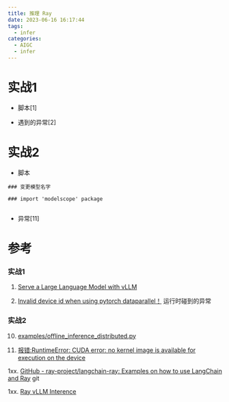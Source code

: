 ```yaml
---
title: 推理 Ray 
date: 2023-06-16 16:17:44
tags:
  - infer
categories: 
  - AIGC
  - infer 
---
```


<p></p>
<!-- more -->


# 实战1
+ 脚本[1]

+ 遇到的异常[2]

# 实战2
+ 脚本
``` shell
### 变更模型名字

### import 'modelscope' package


```

+ 异常[11]


# 参考
### 实战1
1. [Serve a Large Language Model with vLLM](https://docs.ray.io/en/master/serve/tutorials/vllm-example.html)

2. [Invalid device id when using pytorch dataparallel！](https://stackoverflow.com/questions/60750288/invalid-device-id-when-using-pytorch-dataparallel)  运行时碰到的异常

### 实战2
10. [examples/offline_inference_distributed.py](https://github.com/vllm-project/vllm/blob/main/examples/offline_inference_distributed.py)

11. [报错:RuntimeError: CUDA error: no kernel image is available for execution on the device](https://blog.csdn.net/zh515858237/article/details/135262401)

1xx. [GitHub - ray-project/langchain-ray: Examples on how to use LangChain and Ray](https://github.com/ray-project/langchain-ray/tree/main) git

1xx. [Ray vLLM Interence](https://github.com/asprenger/ray_vllm_inference)

